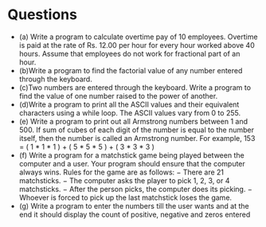 # Questions

- (a) Write a program to calculate overtime pay of 10 employees.
Overtime is paid at the rate of Rs. 12.00 per hour for every
hour worked above 40 hours. Assume that employees do not
work for fractional part of an hour.
- (b)Write a program to find the factorial value of any number
entered through the keyboard.
- (c)Two numbers are entered through the keyboard. Write a
program to find the value of one number raised to the power
of another.
- (d)Write a program to print all the ASCII values and their
equivalent characters using a while loop. The ASCII values
vary from 0 to 255.
- (e) Write a program to print out all Armstrong numbers between
1 and 500. If sum of cubes of each digit of the number is
equal to the number itself, then the number is called an
Armstrong number. For example, 153 = ( 1 * 1 * 1 ) + ( 5 * 5 * 5 ) + ( 3 * 3 * 3 )
- (f) Write a program for a matchstick game being played between
the computer and a user. Your program should ensure that the
computer always wins. Rules for the game are as follows:
            − There are 21 matchsticks.
            − The computer asks the player to pick 1, 2, 3, or 4 matchsticks.
            − After the person picks, the computer does its picking.
            − Whoever is forced to pick up the last matchstick loses the game.
- (g) Write a program to enter the numbers till the user wants and
at the end it should display the count of positive, negative and
zeros entered
